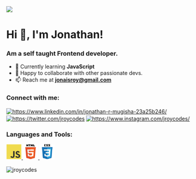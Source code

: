 <img src="https://miro.medium.com/v2/resize:fit:1100/format:webp/1*w5W4vlki-8Y4R2Ti0mtwSw.gif">
<h1 align="left">Hi 👋, I'm Jonathan!</h1>
<h3 align="left">Am a self taught Frontend developer.</h3>

- 🌱 Currently learning **JavaScript**
- 🤝 Happy to collaborate with other passionate devs.
- 📫 Reach me at **jonaisroy@gmail.com**

<h3 align="left">Connect with me:</h3>
<p align="left">
  <a href="https://linkedin.com/in/https://www.linkedin.com/in/jonathan-r-mugisha-23a25b246/" target="blank"><img align="center" src="https://raw.githubusercontent.com/rahuldkjain/github-profile-readme-generator/master/src/images/icons/Social/linked-in-alt.svg" alt="https://www.linkedin.com/in/jonathan-r-mugisha-23a25b246/" height="30" width="40" /></a>
  <a href="https://x.com/jroycodes?t=QoyyprUCVA_tsGVmLtAW9A&s=09" target="blank"><img align="center" src="https://raw.githubusercontent.com/rahuldkjain/github-profile-readme-generator/master/src/images/icons/Social/twitter.svg" alt="https://twitter.com/jroycodes" height="30" width="40" /></a>
  <a href="https://www.instagram.com/jroycodes?igsh=MXNlbWI3b3UyZGsydw==" target="blank"><img align="center" src="https://raw.githubusercontent.com/rahuldkjain/github-profile-readme-generator/master/src/images/icons/Social/instagram.svg" alt="https://www.instagram.com/jroycodes/" height="30" width="40" /></a>
</p>

<h3 align="left">Languages and Tools:</h3>
<p align="left"> <a href="https://www.w3schools.com/css/" target="_blank" rel="noreferrer"> <img src="https://raw.githubusercontent.com/devicons/devicon/master/icons/javascript/javascript-original.svg" alt="javascript" width="40" height="40"/>
  <img src="https://raw.githubusercontent.com/devicons/devicon/master/icons/html5/html5-original-wordmark.svg" alt="html5" width="40" height="40"/> </a> <a href="https://developer.mozilla.org/en-US/docs/Web/JavaScript" target="_blank" rel="noreferrer"> <img src="https://raw.githubusercontent.com/devicons/devicon/master/icons/css3/css3-original-wordmark.svg" alt="css3" width="40" height="40"/> </a> <a  <img src="https://www.vectorlogo.zone/logos/git-scm/git-scm-icon.svg" alt="git" width="40" height="40"/> </a> <a href="https://www.w3.org/html/" target="_blank" rel="noreferrer"> </a> </p>

<p><img align="center" src="https://github-readme-stats.vercel.app/api/top-langs?username=jroycodes&show_icons=true&locale=en&layout=compact" alt="jroycodes" /></p>
